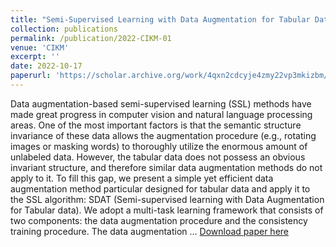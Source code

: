 ```yaml
---
title: "Semi-Supervised Learning with Data Augmentation for Tabular Data"
collection: publications
permalink: /publication/2022-CIKM-01
venue: 'CIKM'
excerpt: ''
date: 2022-10-17
paperurl: 'https://scholar.archive.org/work/4qxn2cdcyje4zmy22vp3mkizbm/access/wayback/https://dl.acm.org/doi/pdf/10.1145/3511808.3557699'
---
```

Data augmentation-based semi-supervised learning (SSL) methods have made great progress in computer vision and natural language processing areas. One of the most important factors is that the semantic structure invariance of these data allows the augmentation procedure (e.g., rotating images or masking words) to thoroughly utilize the enormous amount of unlabeled data. However, the tabular data does not possess an obvious invariant structure, and therefore similar data augmentation methods do not apply to it. To fill this gap, we present a simple yet efficient data augmentation method particular designed for tabular data and apply it to the SSL algorithm: SDAT (Semi-supervised learning with Data Augmentation for Tabular data). We adopt a multi-task learning framework that consists of two components: the data augmentation procedure and the consistency training procedure. The data augmentation …
[Download paper here](https://scholar.archive.org/work/4qxn2cdcyje4zmy22vp3mkizbm/access/wayback/https://dl.acm.org/doi/pdf/10.1145/3511808.3557699)
